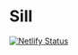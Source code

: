 # Sill

[![Netlify Status](https://api.netlify.com/api/v1/badges/9f99c106-b795-4ebd-aa5a-3fb71f0740a0/deploy-status)](https://app.netlify.com/sites/sill/deploys)
